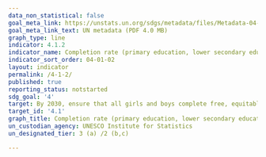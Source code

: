 ```yaml
---
data_non_statistical: false
goal_meta_link: https://unstats.un.org/sdgs/metadata/files/Metadata-04-01-02.pdf
goal_meta_link_text: UN metadata (PDF 4.0 MB)
graph_type: line
indicator: 4.1.2
indicator_name: Completion rate (primary education, lower secondary education, upper secondary education)
indicator_sort_order: 04-01-02
layout: indicator
permalink: /4-1-2/
published: true
reporting_status: notstarted
sdg_goal: '4'
target: By 2030, ensure that all girls and boys complete free, equitable and quality primary and secondary education leading to relevant and effective learning outcomes
target_id: '4.1'
graph_title: Completion rate (primary education, lower secondary education, upper secondary education)
un_custodian_agency: UNESCO Institute for Statistics
un_designated_tier: 3 (a) /2 (b,c)

---
```

